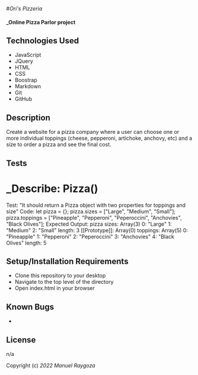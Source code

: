 #_Ori's Pizzeria_


#### _Online Pizza Parlor project


## Technologies Used

* JavaScript
* JQuery
* HTML
* CSS
* Boostrap
* Markdown
* Git
* GitHub

## Description

Create a website for a pizza company where a user can choose one or more individual toppings (cheese, pepperoni, artichoke, anchovy, etc) and a size to order a pizza and see the final cost.

## Tests
# _Describe: Pizza()

Test: "It should return a Pizza object with two properties for toppings and size"
Code: let pizza = {};
   pizza.sizes = ["Large", "Medium", "Small"];
   pizza.toppings = ["Pineapple", "Pepperoni", "Peperoccini", "Anchovies", "Black Olives"];
Expected Output: pizza
  sizes: Array(3)
  0: "Large"
  1: "Medium"
  2: "Small"
  length: 3
  [[Prototype]]: Array(0)
  toppings: Array(5)
  0: "Pineapple"
  1: "Pepperoni"
  2: "Peperoccini"
  3: "Anchovies"
  4: "Black Olives"
  length: 5

## Setup/Installation Requirements

* Clone this repository to your desktop
* Navigate to the top level of the directory
* Open index.html in your browser

## Known Bugs

* 

## License

n/a

Copyright (c) _2022_ _Manuel Raygoza_